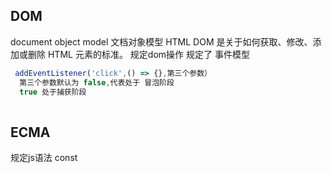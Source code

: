 ## DOM
  document object model 文档对象模型
  HTML DOM 是关于如何获取、修改、添加或删除 HTML 元素的标准。
  规定dom操作
  规定了 事件模型
  ```js
   addEventListener('click',() => {},第三个参数）
    第三个参数默认为 false,代表处于 冒泡阶段
    true 处于捕获阶段
    
```




## ECMA
规定js语法
const
